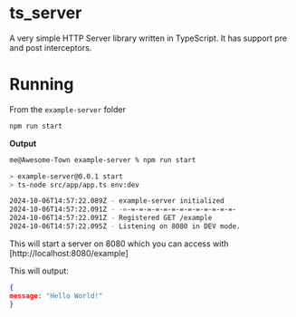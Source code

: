# ts_server

A very simple HTTP Server library written in TypeScript. It has support pre and post interceptors.

# Running

From the `example-server` folder

```bash
npm run start
```

**Output**

```bash
me@Awesome-Town example-server % npm run start

> example-server@0.0.1 start
> ts-node src/app/app.ts env:dev

2024-10-06T14:57:22.089Z - example-server initialized
2024-10-06T14:57:22.091Z - -=-=-=-=-=-=-=-=-=-=-=-=-=-=-
2024-10-06T14:57:22.091Z - Registered GET /example
2024-10-06T14:57:22.095Z - Listening on 8080 in DEV mode.
```

This will start a server on 8080 which you can access with [http://localhost:8080/example]

This will output:

```json
{
message: "Hello World!"
}
```